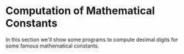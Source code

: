# Computation of Mathematical Constants
In this section we'll show some programs to compute decimal digits for some famous mathematical constants.
